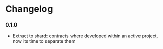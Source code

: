 # Changelog

### 0.1.0

- Extract to shard: contracts where developed within an active project, now its time to separate them